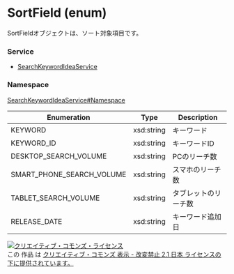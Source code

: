 # SortField (enum)
SortFieldオブジェクトは、ソート対象項目です。
### Service
+ [SearchKeywordIdeaService](../../services/SearchKeywordIdeaService.md)

### Namespace
[SearchKeywordIdeaService#Namespace](../../services/SearchKeywordIdeaService.md#namespace)

| Enumeration | Type | Description |
|---|---|---|
| KEYWORD | xsd:string |キーワード |
| KEYWORD_ID | xsd:string | キーワードID |
| DESKTOP_SEARCH_VOLUME	| xsd:string |PCのリーチ数 |
| SMART_PHONE_SEARCH_VOLUME	| xsd:string |スマホのリーチ数 |
| TABLET_SEARCH_VOLUME	| xsd:string |タブレットのリーチ数 |
| RELEASE_DATE	| xsd:string |キーワード追加日 |
 

<a rel="license" href="http://creativecommons.org/licenses/by-nd/2.1/jp/">
<img alt="クリエイティブ・コモンズ・ライセンス" style="border-width:0" src="https://i.creativecommons.org/l/by-nd/2.1/jp/88x31.png" />
</a><br />
この 作品 は <a rel="license" href="http://creativecommons.org/licenses/by-nd/2.1/jp/">
クリエイティブ・コモンズ 表示 - 改変禁止 2.1 日本 ライセンスの下に提供されています。</a>